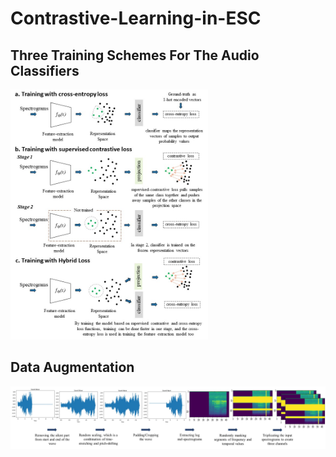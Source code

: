 # Contrastive-Learning-in-ESC
<h2> Three Training Schemes For The Audio Classifiers </h2>
<img src="resources/overview.jpg" alt="overview of our three models" height="400">

<h2> Data Augmentation </h2>
<img src="resources/data_augmentation.jpg" alt="data augmentation process">
